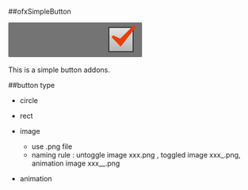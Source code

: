 ##ofxSimpleButton

![image](ofxaddons_thumbnail.png)

This is a simple button addons.

##button type

- circle

- rect

- image
	- use .png file 
	- naming rule : untoggle image xxx.png , toggled image xxx_.png, animation image xxx__.png  
- animation